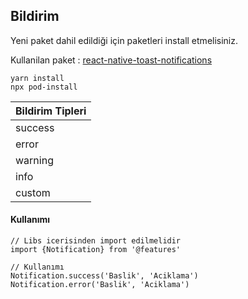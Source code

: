 ## Bildirim

Yeni paket dahil edildiği için paketleri install etmelisiniz.

Kullanilan paket : [react-native-toast-notifications](https://github.com/arnnis/react-native-toast-notifications)

```
yarn install
npx pod-install
```

| Bildirim Tipleri |
| ---------------- |
| success          |
| error            |
| warning          |
| info             |
| custom           |

#### Kullanımı

```tsx
// Libs icerisinden import edilmelidir
import {Notification} from '@features'

// Kullanımı
Notification.success('Baslik', 'Aciklama')
Notification.error('Baslik', 'Aciklama')
```

